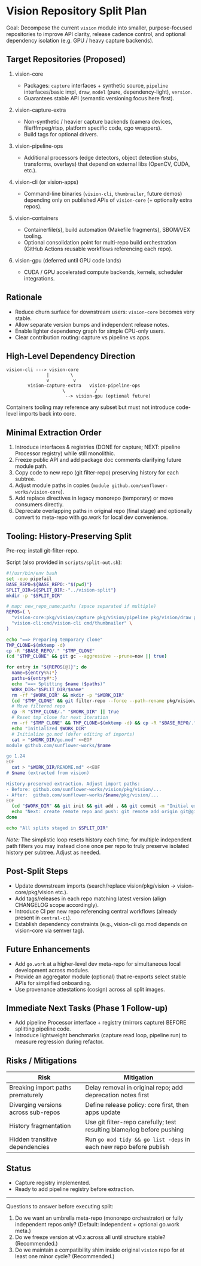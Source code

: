 # Vision Repository Split Plan

Goal: Decompose the current `vision` module into smaller, purpose-focused repositories to improve API clarity, release cadence control, and optional dependency isolation (e.g. GPU / heavy capture backends).

## Target Repositories (Proposed)

1. vision-core
   - Packages: `capture` interfaces + synthetic source, `pipeline` interfaces/basic impl, `draw`, `model` (pure, dependency-light), `version`.
   - Guarantees stable API (semantic versioning focus here first).

2. vision-capture-extra
   - Non-synthetic / heavier capture backends (camera devices, file/ffmpeg/rtsp, platform specific code, cgo wrappers).
   - Build tags for optional drivers.

3. vision-pipeline-ops
   - Additional processors (edge detectors, object detection stubs, transforms, overlays) that depend on external libs (OpenCV, CUDA, etc.).

4. vision-cli (or vision-apps)
   - Command-line binaries (`vision-cli`, `thumbnailer`, future demos) depending only on published APIs of `vision-core` (+ optionally extra repos).

5. vision-containers
   - Containerfile(s), build automation (Makefile fragments), SBOM/VEX tooling.
   - Optional consolidation point for multi-repo build orchestration (GitHub Actions reusable workflows referencing each repo).

6. vision-gpu (deferred until GPU code lands)
   - CUDA / GPU accelerated compute backends, kernels, scheduler integrations.

## Rationale
- Reduce churn surface for downstream users: `vision-core` becomes very stable.
- Allow separate version bumps and independent release notes.
- Enable lighter dependency graph for simple CPU-only users.
- Clear contribution routing: capture vs pipeline vs apps.

## High-Level Dependency Direction
```
vision-cli ---> vision-core
               |        \
               v         v
        vision-capture-extra   vision-pipeline-ops
                     \           /
                      --> vision-gpu (optional future)
```
Containers tooling may reference any subset but must not introduce code-level imports back into core.

## Minimal Extraction Order
1. Introduce interfaces & registries (DONE for capture; NEXT: pipeline Processor registry) while still monolithic.
2. Freeze public API and add package doc comments clarifying future module path.
3. Copy code to new repo (git filter-repo) preserving history for each subtree.
4. Adjust module paths in copies (`module github.com/sunflower-works/vision-core`).
5. Add replace directives in legacy monorepo (temporary) or move consumers directly.
6. Deprecate overlapping paths in original repo (final stage) and optionally convert to meta-repo with go.work for local dev convenience.

## Tooling: History-Preserving Split
Pre-req: install git-filter-repo.

Script (also provided in `scripts/split-out.sh`):
```bash
#!/usr/bin/env bash
set -euo pipefail
BASE_REPO=${BASE_REPO:-"$(pwd)"}
SPLIT_DIR=${SPLIT_DIR:-"../vision-split"}
mkdir -p "$SPLIT_DIR"

# map: new_repo_name:paths (space separated if multiple)
REPOS=( \
  "vision-core:pkg/vision/capture pkg/vision/pipeline pkg/vision/draw pkg/vision/model pkg/vision/version" \
  "vision-cli:cmd/vision-cli cmd/thumbnailer" \
)

echo "==> Preparing temporary clone"
TMP_CLONE=$(mktemp -d)
cp -R "$BASE_REPO/." "$TMP_CLONE"
(cd "$TMP_CLONE" && git gc --aggressive --prune=now || true)

for entry in "${REPOS[@]}"; do
  name=${entry%%:*}
  paths=${entry#*:}
  echo "==> Splitting $name ($paths)"
  WORK_DIR="$SPLIT_DIR/$name"
  rm -rf "$WORK_DIR" && mkdir -p "$WORK_DIR"
  (cd "$TMP_CLONE" && git filter-repo --force --path-rename pkg/vision/=pkg/vision/ --path "$(echo $paths | sed 's/ / --path /g')")
  # Move filtered repo
  cp -R "$TMP_CLONE/." "$WORK_DIR" || true
  # Reset tmp clone for next iteration
  rm -rf "$TMP_CLONE" && TMP_CLONE=$(mktemp -d) && cp -R "$BASE_REPO/." "$TMP_CLONE"
  echo "Initialized $WORK_DIR"
  # Initialize go.mod (defer editing of imports)
  cat > "$WORK_DIR/go.mod" <<EOF
module github.com/sunflower-works/$name

go 1.24
EOF
  cat > "$WORK_DIR/README.md" <<EOF
# $name (extracted from vision)

History-preserved extraction. Adjust import paths:
- Before: github.com/sunflower-works/vision/pkg/vision/...
- After:  github.com/sunflower-works/$name/pkg/vision/...
EOF
  (cd "$WORK_DIR" && git init && git add . && git commit -m "Initial extraction from vision")
  echo "Next: create remote repo and push: git remote add origin git@github.com:sunflower-works/$name.git && git push -u origin main"
done

echo "All splits staged in $SPLIT_DIR"
```
*Note:* The simplistic loop resets history each time; for multiple independent path filters you may instead clone once per repo to truly preserve isolated history per subtree. Adjust as needed.

## Post-Split Steps
- Update downstream imports (search/replace vision/pkg/vision -> vision-core/pkg/vision etc.).
- Add tags/releases in each repo matching latest version (align CHANGELOG scope accordingly).
- Introduce CI per new repo referencing central workflows (already present in `central-ci`).
- Establish dependency constraints (e.g., vision-cli go.mod depends on vision-core via semver tag).

## Future Enhancements
- Add `go.work` at a higher-level dev meta-repo for simultaneous local development across modules.
- Provide an aggregator module (optional) that re-exports select stable APIs for simplified onboarding.
- Use provenance attestations (cosign) across all split images.

## Immediate Next Tasks (Phase 1 Follow-up)
- Add pipeline Processor interface + registry (mirrors capture) BEFORE splitting pipeline code.
- Introduce lightweight benchmarks (capture read loop, pipeline run) to measure regression during refactor.

## Risks / Mitigations
| Risk | Mitigation |
|------|------------|
| Breaking import paths prematurely | Delay removal in original repo; add deprecation notes first |
| Diverging versions across sub-repos | Define release policy: core first, then apps update |
| History fragmentation | Use git filter-repo carefully; test resulting blame/log before pushing |
| Hidden transitive dependencies | Run `go mod tidy && go list -deps` in each new repo before publish |

## Status
- Capture registry implemented.
- Ready to add pipeline registry before extraction.

---
Questions to answer before executing split:
1. Do we want an umbrella meta-repo (monorepo orchestrator) or fully independent repos only? (Default: independent + optional go.work meta.)
2. Do we freeze version at v0.x across all until structure stable? (Recommended.)
3. Do we maintain a compatibility shim inside original `vision` repo for at least one minor cycle? (Recommended.)


